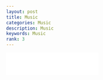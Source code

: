 ```yaml
---
layout: post
title: Music
categories: Music
description: Music
keywords: Music
rank: 3
---
```




<embed src="Dream it possible.mp3" autostart="false" width="250" height="60" />


